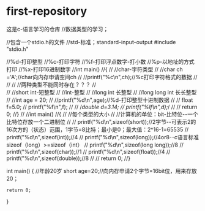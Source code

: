 # first-repository
这是c-语言学习的仓库
//数据类型的学习；

//包含一个stdio.h的文件
//std-标准；standard-input-output
#include "stdio.h"

//%d-打印整型
//%c-打印字符
//%f-打印浮点数字-打小数
//%p-以地址的方式打印
//%x-打印16进制数字
//int main()
//{
//	//char-字符类型
//	//char ch ='A';//char向内存申请空间ch
//	//printf("%c\n",ch);//%c打印字符格式的数据
//	//
//	//两种类型不能同时存在？？？
//	
//	//short int-短整型
//	//int-整型
//	//long int 长整型
//	//long long int 长长整型
//	//int age = 20;
//	//printf("%d\n",age);//%d-打印整型十进制数据
//
//	float f=5.0;
//	printf("%f\n",f);
//
//	/*double d=3.14;
//	printf("%lf\n",d);*/
//
//	return 0;
//}
//
//int main()
//{
//	//每个类型的大小
//	//计算机的单位：bit-比特位--一个比特位存放一个二进制位
//
//	printf("%d\n",sizeof(short));//2字节--可表示2的16次方的（状态）范围，1字节=8比特；最小是0；最大值：2^16-1=65535
//	printf("%d\n",sizeof(int));//4
//	printf("%d\n",sizeof(long));//4or8--c语言标准sizeof（long）>=sizeof（int）
//	printf("%d\n",sizeof(long long));//8
//	printf("%d\n",sizeof(char));//1
//	printf("%d\n",sizeof(float));//4
//	printf("%d\n",sizeof(double));//8
//
//	return 0;
//}

int main()
{
	//年龄20岁
	short age=20;//向内存申请2个字节=16bit位，用来存放20；

	return 0;
}
